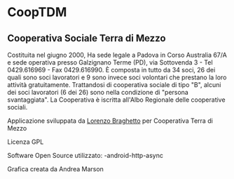 ﻿CoopTDM
=======

## Cooperativa Sociale Terra di Mezzo

Costituita nel giugno 2000, Ha sede legale a Padova in Corso Australia 67/A e sede operativa presso Galzignano Terme (PD), via Sottovenda 3 - Tel 0429.616969 - Fax 0429.616990. È composta in tutto da 34 soci, 26 dei quali sono soci lavoratori e 9 sono invece soci volontari che prestano la loro attività gratuitamente. Trattandosi di cooperativa sociale di tipo "B", alcuni dei soci lavoratori (6 dei 26) sono nella condizione di "persona svantaggiata". La Cooperativa è iscritta all\'Albo Regionale delle cooperative sociali.


Applicazione sviluppata da [Lorenzo Braghetto](http://lorenzobraghetto.com) per Cooperativa Terra di Mezzo

Licenza GPL


Software Open Source utilizzato:
-android-http-async

Grafica creata da Andrea Marson
